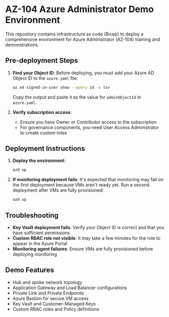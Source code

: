 # AZ-104 Azure Administrator Demo Environment

This repository contains infrastructure as code (Bicep) to deploy a comprehensive environment for Azure Administrator (AZ-104) training and demonstrations.

## Pre-deployment Steps

1. **Find your Object ID**:
   Before deploying, you must add your Azure AD Object ID to the `azure.yaml` file:
   
   ```bash
   az ad signed-in-user show --query id -o tsv
   ```
   
   Copy the output and paste it as the value for `adminObjectId` in `azure.yaml`.

2. **Verify subscription access**:
   - Ensure you have Owner or Contributor access to the subscription
   - For governance components, you need User Access Administrator to create custom roles

## Deployment Instructions

1. **Deploy the environment**:
   ```bash
   azd up
   ```
   
2. **If monitoring deployment fails**:
   It's expected that monitoring may fail on the first deployment because VMs aren't ready yet.
   Run a second deployment after VMs are fully provisioned:
   ```bash
   azd up
   ```

## Troubleshooting

- **Key Vault deployment fails**: Verify your Object ID is correct and that you have sufficient permissions
- **Custom RBAC role not visible**: It may take a few minutes for the role to appear in the Azure Portal
- **Monitoring agent failures**: Ensure VMs are fully provisioned before deploying monitoring

## Demo Features

- Hub and spoke network topology
- Application Gateway and Load Balancer configurations
- Private Link and Private Endpoints
- Azure Bastion for secure VM access
- Key Vault and Customer-Managed Keys
- Custom RBAC roles and Policy definitions

